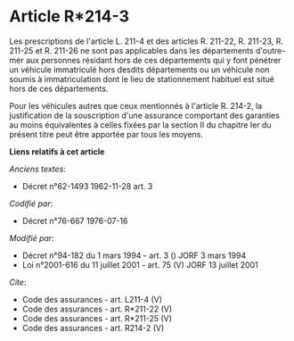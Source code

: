 # Article R*214-3

Les prescriptions de l'article L. 211-4 et des articles R. 211-22, R. 211-23, R. 211-25 et R. 211-26 ne sont pas applicables
dans les départements d'outre-mer aux personnes résidant hors de ces départements qui y font pénétrer un véhicule immatriculé
hors desdits départements ou un véhicule non soumis à immatriculation dont le lieu de stationnement habituel est situé hors
de ces départements. 

Pour les véhicules autres que ceux mentionnés à l'article R. 214-2, la justification de la souscription d'une assurance
comportant des garanties au moins équivalentes à celles fixées par la section II du chapitre Ier du présent titre peut être
apportée par tous les moyens.

**Liens relatifs à cet article**

_Anciens textes_:

  - Décret n°62-1493 1962-11-28 art. 3

_Codifié par_:

  - Décret n°76-667 1976-07-16

_Modifié par_:

  - Décret n°94-182 du 1 mars 1994 - art. 3 () JORF 3 mars 1994
  - Loi n°2001-616 du 11 juillet 2001 - art. 75 (V) JORF 13 juillet 2001

_Cite_:

  - Code des assurances - art. L211-4 (V)
  - Code des assurances - art. R*211-22 (V)
  - Code des assurances - art. R*211-25 (V)
  - Code des assurances - art. R214-2 (V)
